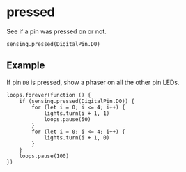 # pressed

See if a pin was pressed on or not.

```sig
sensing.pressed(DigitalPin.D0)
```

## Example

If pin `D0` is pressed, show a phaser on all the other pin LEDs.

```blocks
loops.forever(function () {
    if (sensing.pressed(DigitalPin.D0)) {
        for (let i = 0; i <= 4; i++) {
            lights.turn(i + 1, 1)
            loops.pause(50)
        }
        for (let i = 0; i <= 4; i++) {
            lights.turn(i + 1, 0)
        }
    }
    loops.pause(100)
})
```
